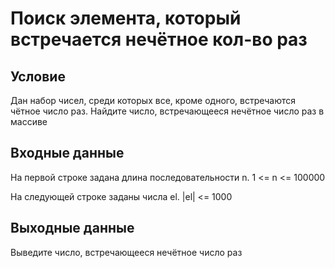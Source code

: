 # Поиск элемента, который встречается нечётное кол-во раз

## Условие
Дан набор чисел, среди которых все, кроме одного, встречаются чётное число раз. Найдите число, встречающееся нечётное число раз в массиве

## Входные данные
На первой строке задана длина последовательности n. 1 <= n <= 100000

На следующей строке заданы числа el. |el| <= 1000

## Выходные данные
Выведите число, встречающееся нечётное число раз